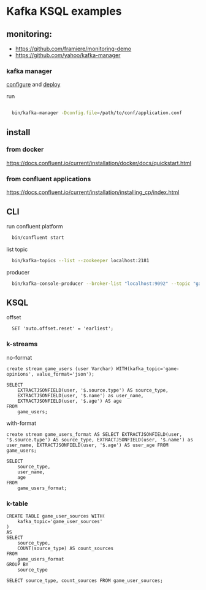 # Kafka KSQL examples

## monitoring:
  - https://github.com/framiere/monitoring-demo
  - https://github.com/yahoo/kafka-manager
### kafka manager
[configure](https://github.com/yahoo/kafka-manager#configuration) and [deploy](https://github.com/yahoo/kafka-manager#deployment)

  run
  ```bash
  
    bin/kafka-manager -Dconfig.file=/path/to/conf/application.conf
  ```

## install

### from docker
https://docs.confluent.io/current/installation/docker/docs/quickstart.html

### from confluent applications
https://docs.confluent.io/current/installation/installing_cp/index.html

## CLI 

run confluent platform
```bash
  bin/confluent start
```

list topic

```bash
  bin/kafka-topics --list --zookeeper localhost:2181
```

producer

```bash
  bin/kafka-console-producer --broker-list "localhost:9092" --topic "game-opinions"  
```

## KSQL

offset

```
  SET 'auto.offset.reset' = 'earliest';
```

### k-streams
no-format

```
create stream game_users (user Varchar) WITH(kafka_topic='game-opinions', value_format='json');

SELECT 
    EXTRACTJSONFIELD(user, '$.source.type') AS source_type, 
    EXTRACTJSONFIELD(user, '$.name') as user_name, 
    EXTRACTJSONFIELD(user, '$.age') AS age 
FROM 
    game_users;
```

with-format

```
create stream game_users_format AS SELECT EXTRACTJSONFIELD(user, '$.source.type') AS source_type, EXTRACTJSONFIELD(user, '$.name') as user_name, EXTRACTJSONFIELD(user, '$.age') AS user_age FROM game_users;
```

```
SELECT 
    source_type, 
    user_name, 
    age 
FROM 
    game_users_format;
```

### k-table

```
CREATE TABLE game_user_sources WITH(
    kafka_topic='game_user_sources'
) 
AS
SELECT 
    source_type, 
    COUNT(source_type) AS count_sources
FROM 
    game_users_format
GROUP BY
    source_type
```

```
SELECT source_type, count_sources FROM game_user_sources;
```
